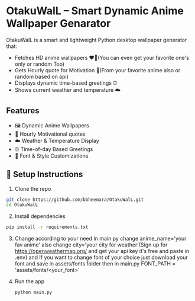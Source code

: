 # OtakuWalL – Smart Dynamic Anime Wallpaper Genarator

OtakuWalL is a smart and lightweight Python desktop wallpaper generator that:
- Fetches HD anime wallpapers ❤️‍🔥(You can even get your favorite one's only or random Too)
- Gets Hourly quote for Motivation 🤩(From your favorite anime also or random based on api)
- Displays dynamic time-based greetings ⏰
- Shows current weather and temperature ☁️


## Features

- 🖼️ Dynamic Anime Wallpapers
- 🤩 Hourly Motivational quotes
- ☁️ Weather & Temperature Display 
- ⏰ Time-of-day Based Greetings
- 💬 Font & Style Customizations

## 🔧 Setup Instructions

1. Clone the repo
```bash
git clone https://github.com/bbheemara/OtakuWalL.git
cd OtakuWalL
```
2. Install dependencies
```bash
pip install -r requirements.txt
```
3. Change according to your need
In main.py change anime_name='your fav anime' 
also change city='your city for weather'(Sign up for https://openweathermap.org/ and get your api key it's free and paste in .env)
and If you want to change font of your choice just download your font and save in assets/fonts folder then in main.py FONT_PATH = 'assets/fonts/<your_font>'


4. Run the app
   ```bash
   python main.py
```
